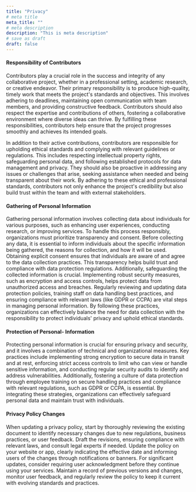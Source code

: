 ```yaml
---
title: "Privacy"
# meta title
meta_title: ""
# meta description
description: "This is meta description"
# save as draft
draft: false
---
```


#### Responsibility of Contributors

Contributors play a crucial role in the success and integrity of any collaborative project, whether in a professional setting, academic research, or creative endeavor. Their primary responsibility is to produce high-quality, timely work that meets the project's standards and objectives. This involves adhering to deadlines, maintaining open communication with team members, and providing constructive feedback. Contributors should also respect the expertise and contributions of others, fostering a collaborative environment where diverse ideas can thrive. By fulfilling these responsibilities, contributors help ensure that the project progresses smoothly and achieves its intended goals.

In addition to their active contributions, contributors are responsible for upholding ethical standards and complying with relevant guidelines or regulations. This includes respecting intellectual property rights, safeguarding personal data, and following established protocols for data management and privacy. They should also be proactive in addressing any issues or challenges that arise, seeking assistance when needed and being transparent about their work. By adhering to these ethical and professional standards, contributors not only enhance the project's credibility but also build trust within the team and with external stakeholders.

#### Gathering of Personal Information

Gathering personal information involves collecting data about individuals for various purposes, such as enhancing user experiences, conducting research, or improving services. To handle this process responsibly, organizations must prioritize transparency and consent. Before collecting any data, it is essential to inform individuals about the specific information being gathered, the reasons for collection, and how it will be used. Obtaining explicit consent ensures that individuals are aware of and agree to the data collection practices. This transparency helps build trust and compliance with data protection regulations. Additionally, safeguarding the collected information is crucial. Implementing robust security measures, such as encryption and access controls, helps protect data from unauthorized access and breaches. Regularly reviewing and updating data protection policies, training staff on data handling best practices, and ensuring compliance with relevant laws (like GDPR or CCPA) are vital steps in managing personal information. By following these practices, organizations can effectively balance the need for data collection with the responsibility to protect individuals' privacy and uphold ethical standards.

#### Protection of Personal- Information

Protecting personal information is crucial for ensuring privacy and security, and it involves a combination of technical and organizational measures. Key practices include implementing strong encryption to secure data in transit and at rest, enforcing strict access controls to limit who can view or handle sensitive information, and conducting regular security audits to identify and address vulnerabilities. Additionally, fostering a culture of data protection through employee training on secure handling practices and compliance with relevant regulations, such as GDPR or CCPA, is essential. By integrating these strategies, organizations can effectively safeguard personal data and maintain trust with individuals.

#### Privacy Policy Changes

When updating a privacy policy, start by thoroughly reviewing the existing document to identify necessary changes due to new regulations, business practices, or user feedback. Draft the revisions, ensuring compliance with relevant laws, and consult legal experts if needed. Update the policy on your website or app, clearly indicating the effective date and informing users of the changes through notifications or banners. For significant updates, consider requiring user acknowledgment before they continue using your services. Maintain a record of previous versions and changes, monitor user feedback, and regularly review the policy to keep it current with evolving standards and practices.
